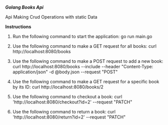 ***Golang Books Api***

Api Making Crud Operations with static Data

**Instructions**

1. Run the following command to start the application:
go run main.go

1. Use the following command to make a GET request for all books:
curl http://localhost:8080/books

1. Use the following command to make a POST request to add a new book:
curl http://localhost:8080/books
--include
--header "Content-Type: application/json"
-d @body.json
--request "POST"

1. Use the following command to make a GET request for a specific book by its ID:
curl http://localhost:8080/books/2

1. Use the following command to checkout a book:
curl 'http://localhost:8080/checkout?id=2'
--request "PATCH"

1. Use the following command to return a book:
curl 'http://localhost:8080/return?id=2'
--request "PATCH"


